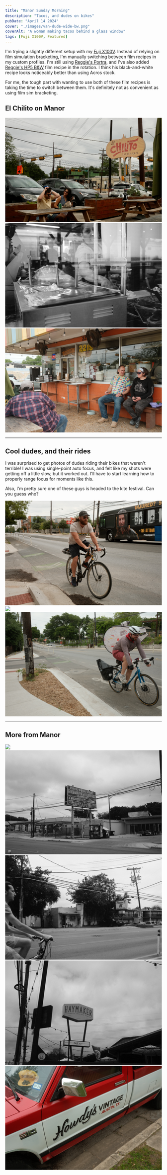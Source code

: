 ```yaml
---
title: "Manor Sunday Morning"
description: "Tacos, and dudes on bikes"
pubDate: "April 14 2024"
cover: "./images/van-dude-wide-bw.png"
coverAlt: "A woman making tacos behind a glass window"
tags: [Fuji X100V, Featured]
---
```


I'm trying a slightly different setup with my [Fuji X100V](https://brianhan.com/tags/fuji%20x100v/). Instead of relying on film simulation bracketing, I'm manually switching between film recipes in my custom profiles. I'm still using [Reggie's Portra](https://reggiebphotography.com/blog/the-most-versatile-fujifilm-x-trans-iv-film-simulation-recipe-reggies-portra), and I've also added [Reggie's HP5 B&W](https://reggiebphotography.com/blog/the-most-versatile-fujifilm-x-trans-iv-film-simulation-recipe-reggies-hp5) film recipe in the rotation. I think his black-and-white recipe looks noticeably better than using Acros stock.

For me, the tough part with wanting to use both of these film recipes is taking the time to switch between them. It's definitely not as convenient as using film sim bracketing.

## El Chilito on Manor

![](./images/el-chilito-sign-couple.png)
![](./images/cover.png)
![](./images/el-chilito-couple.png)

---

## Cool dudes, and their rides

I was surprised to get photos of dudes riding their bikes that weren't terrible! I was using single-point auto focus, and felt like my shots were getting off a little slow, but it worked out. I'll have to start learning how to properly range focus for moments like this.

Also, I'm pretty sure one of these guys is headed to the kite festival. Can you guess who?

![](./images/dude-bike-3.png)
![](./images/van-dude.png)
![](./images/dude-bike-2.png)

---

## More from Manor

![](./images/graffiti.png)
![](./images/kwik.png)
![](./images/planet-k-1.png)
![](./images/haymaker.png)
![](./images/howdy-truck.png)
